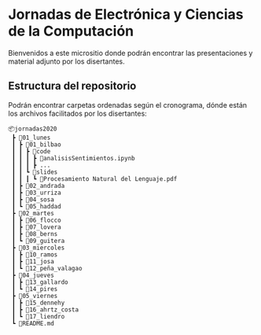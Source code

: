 # Jornadas de Electrónica y Ciencias de la Computación

Bienvenidos a este micrositio donde podrán encontrar las presentaciones y material adjunto por los disertantes.

## Estructura del repositorio
Podrán encontrar carpetas ordenadas según el cronograma, dónde están los archivos facilitados por los disertantes:
`````
📦jornadas2020
 ┣ 📂01_lunes
 ┃ ┣ 📂01_bilbao
 ┃ ┃ ┣ 📂code
 ┃ ┃ ┃ ┣ 📜analisisSentimientos.ipynb
 ┃ ┃ ┃ ┣ ...
 ┃ ┃ ┗ 📂slides
 ┃ ┃ ┃ ┗ 📜Procesamiento Natural del Lenguaje.pdf
 ┃ ┣ 📂02_andrada
 ┃ ┣ 📂03_urriza
 ┃ ┣ 📂04_sosa
 ┃ ┗ 📂05_haddad
 ┣ 📂02_martes
 ┃ ┣ 📂06_flocco
 ┃ ┣ 📂07_lovera
 ┃ ┣ 📂08_berns
 ┃ ┗ 📂09_guitera
 ┣ 📂03_miercoles
 ┃ ┣ 📂10_ramos
 ┃ ┣ 📂11_josa
 ┃ ┗ 📂12_peña_valagao
 ┣ 📂04_jueves
 ┃ ┣ 📂13_gallardo
 ┃ ┗ 📂14_pires
 ┣ 📂05_viernes
 ┃ ┣ 📂15_dennehy
 ┃ ┣ 📂16_ahrtz_costa
 ┃ ┗ 📂17_liendro
 ┗ 📜README.md
